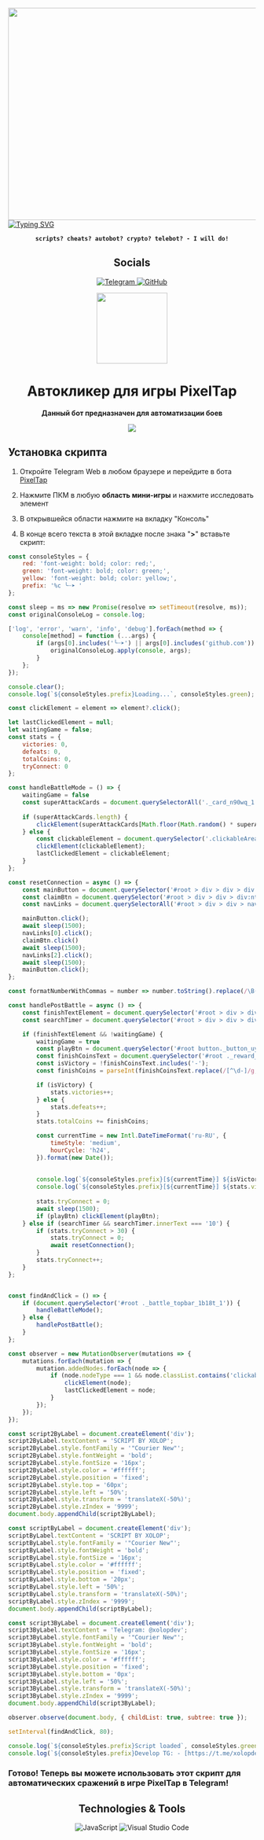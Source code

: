 <br clear="both">

<div align="center">
  <img height="432" width="768" src="https://user-images.githubusercontent.com/74038190/225813708-98b745f2-7d22-48cf-9150-083f1b00d6c9.gif"  />
</div>
<a href="https://git.io/typing-svg"><img src="https://readme-typing-svg.demolab.com?font=Arial+Code&size=55&pause=500&color=7b68ee&center=true&random=false&width=1000&height=100&lines=-- xolop --&duration=3500" alt="Typing SVG" /></a>

<div align="center">

**`scripts? cheats? autobot? crypto? telebot? - I will do!`**
</div>
<h2 align="center">Socials</h2>

<div align="center">
  <a href="https://t.me/xolopdev" target="_blank">

  ![Telegram](https://img.shields.io/badge/Telegram-2CA5E0?style=for-the-badge&logo=telegram&logoColor=white)
  </a>
    <a href="https://github.com/o-xolop-o" target="_blank">
![GitHub](https://img.shields.io/badge/github-%23121011.svg?style=for-the-badge&logo=github&logoColor=white)
  </a>
</div>


<div align="center">

[<img src="./resources/pixeltap.png" width="144"/>](https://t.me/pixelversexyzbot?start=1132612218)

  <h1 align="center">Автокликер для игры PixelTap</h1>
  
  <p align="center">
    <strong>Данный бот предназначен для автоматизации боев</strong>
  </p>
  <img src="./resources/2.png"/>

</div>

## Установка скрипта

1. Откройте Telegram Web в любом браузере и перейдите в бота <a href="https://t.me/pixelversexyzbot?start=1132612218">PixelTap</a>

2. Нажмите ПКМ в любую **область мини-игры** и нажмите исследовать элемент
3. В открывшейся области нажмите на вкладку "Консоль" 
4. В конце всего текста в этой вкладке после знака "**>**" вставьте скрипт:

```JavaScript
const consoleStyles = {
    red: 'font-weight: bold; color: red;',
    green: 'font-weight: bold; color: green;',
    yellow: 'font-weight: bold; color: yellow;',
    prefix: '%c ╰┈➤ '
};

const sleep = ms => new Promise(resolve => setTimeout(resolve, ms));
const originalConsoleLog = console.log;

['log', 'error', 'warn', 'info', 'debug'].forEach(method => {
    console[method] = function (...args) {
        if (args[0].includes('╰┈➤') || args[0].includes('github.com')) {
            originalConsoleLog.apply(console, args);
        }
    };
});

console.clear();
console.log(`${consoleStyles.prefix}Loading...`, consoleStyles.green);

const clickElement = element => element?.click();

let lastClickedElement = null;
let waitingGame = false;
const stats = {
    victories: 0,
    defeats: 0,
    totalCoins: 0,
    tryConnect: 0
};

const handleBattleMode = () => {
    waitingGame = false
    const superAttackCards = document.querySelectorAll('._card_n90wq_1');
    
    if (superAttackCards.length) {
        clickElement(superAttackCards[Math.floor(Math.random() * superAttackCards.length)]);
    } else {
        const clickableElement = document.querySelector('.clickableArea') || lastClickedElement;
        clickElement(clickableElement);
        lastClickedElement = clickableElement;
    }
};

const resetConnection = async () => {
    const mainButton = document.querySelector('#root > div > div > div:nth-child(1) > div > div > button');
    const claimBtn = document.querySelector('#root > div > div > div:nth-child(1) > div > div.earnContent > button');
    const navLinks = document.querySelectorAll('#root > div > div > nav > a');

    mainButton.click();
    await sleep(1500);
    navLinks[0].click();
    claimBtn.click()
    await sleep(1500);
    navLinks[2].click();
    await sleep(1500);
    mainButton.click();
};

const formatNumberWithCommas = number => number.toString().replace(/\B(?=(\d{3})+(?!\d))/g, ",");

const handlePostBattle = async () => {
    const finishTextElement = document.querySelector('#root > div > div > div:nth-child(1) > div > div > h3');
    const searchTimer = document.querySelector('#root > div > div > div:nth-child(1) > div > div > button > div._timer_cjqyd_18 > div._digits_cjqyd_40');

    if (finishTextElement && !waitingGame) {
        waitingGame = true
        const playBtn = document.querySelector('#root button._button_uyw8r_1._purple_uyw8r_31._textUppercase_uyw8r_28');
        const finishCoinsText = document.querySelector('#root ._reward_bgfdy_17 > span')?.innerText || '';
        const isVictory = !finishCoinsText.includes('-');
        const finishCoins = parseInt(finishCoinsText.replace(/[^\d-]/g, ''), 10);

        if (isVictory) {
            stats.victories++;
        } else {
            stats.defeats++;
        }
        stats.totalCoins += finishCoins;

        const currentTime = new Intl.DateTimeFormat('ru-RU', {
            timeStyle: 'medium',
            hourCycle: 'h24',
        }).format(new Date());
              
        
        console.log(`${consoleStyles.prefix}[${currentTime}] ${isVictory ? 'Victory' : 'Defeat'} (${finishCoinsText})`, isVictory ? consoleStyles.green : consoleStyles.red);
        console.log(`${consoleStyles.prefix}[${currentTime}] ${stats.victories} W | ${stats.defeats} L | ${stats.totalCoins >= 0 ? '+' : '-'}${formatNumberWithCommas(stats.totalCoins)}`, consoleStyles.yellow);
    
        stats.tryConnect = 0;
        await sleep(1500);
        if (playBtn) clickElement(playBtn);
    } else if (searchTimer && searchTimer.innerText === '10') {
        if (stats.tryConnect > 30) {
            stats.tryConnect = 0;
            await resetConnection();
        }
        stats.tryConnect++;
    }
};


const findAndClick = () => {
    if (document.querySelector('#root ._battle_topbar_1b18t_1')) {
        handleBattleMode();
    } else {
        handlePostBattle();
    }
};

const observer = new MutationObserver(mutations => {
    mutations.forEach(mutation => {
        mutation.addedNodes.forEach(node => {
            if (node.nodeType === 1 && node.classList.contains('clickableArea')) {
                clickElement(node);
                lastClickedElement = node;
            }
        });
    });
});

const script2ByLabel = document.createElement('div');
script2ByLabel.textContent = 'SCRIPT BY XOLOP';
script2ByLabel.style.fontFamily = '"Courier New"';
script2ByLabel.style.fontWeight = 'bold';
script2ByLabel.style.fontSize = '16px';
script2ByLabel.style.color = '#ffffff';
script2ByLabel.style.position = 'fixed';
script2ByLabel.style.top = '60px';
script2ByLabel.style.left = '50%';
script2ByLabel.style.transform = 'translateX(-50%)';
script2ByLabel.style.zIndex = '9999';
document.body.appendChild(script2ByLabel);

const scriptByLabel = document.createElement('div');
scriptByLabel.textContent = 'SCRIPT BY XOLOP';
scriptByLabel.style.fontFamily = '"Courier New"';
scriptByLabel.style.fontWeight = 'bold';
scriptByLabel.style.fontSize = '16px';
scriptByLabel.style.color = '#ffffff';
scriptByLabel.style.position = 'fixed';
scriptByLabel.style.bottom = '20px';
scriptByLabel.style.left = '50%';
scriptByLabel.style.transform = 'translateX(-50%)';
scriptByLabel.style.zIndex = '9999';
document.body.appendChild(scriptByLabel);

const script3ByLabel = document.createElement('div');
script3ByLabel.textContent = 'Telegram: @xolopdev';
script3ByLabel.style.fontFamily = '"Courier New"';
script3ByLabel.style.fontWeight = 'bold';
script3ByLabel.style.fontSize = '16px';
script3ByLabel.style.color = '#ffffff';
script3ByLabel.style.position = 'fixed';
script3ByLabel.style.bottom = '0px';
script3ByLabel.style.left = '50%';
script3ByLabel.style.transform = 'translateX(-50%)';
script3ByLabel.style.zIndex = '9999';
document.body.appendChild(script3ByLabel);

observer.observe(document.body, { childList: true, subtree: true });

setInterval(findAndClick, 80);

console.log(`${consoleStyles.prefix}Script loaded`, consoleStyles.green);
console.log(`${consoleStyles.prefix}Develop TG: - [https://t.me/xolopdev]`, consoleStyles.green);
```

### Готово! Теперь вы можете использовать этот скрипт для автоматических сражений в игре PixelTap в Telegram!

<h2 align="center">Technologies & Tools</h2>

<div align="center">

![JavaScript](https://img.shields.io/badge/javascript-%23323330.svg?style=for-the-badge&logo=javascript&logoColor=%23F7DF1E)
![Visual Studio Code](https://img.shields.io/badge/Visual%20Studio%20Code-0078d7.svg?style=for-the-badge&logo=visual-studio-code&logoColor=white)

</div>
